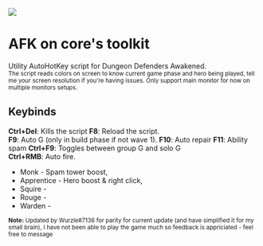 
![](https://i.imgur.com/oZ3gHmt.png)
# AFK on core's toolkit  
Utility AutoHotKey script for Dungeon Defenders Awakened.  
<sub>The script reads colors on screen to know current game phase and hero being played, tell me your screen resolution if you're having issues. Only support main monitor for now on multiple monitors setups.</sub>
## Keybinds
**Ctrl+Del**: Kills the script
**F8**: Reload the script.  
**F9**: Auto G (only in build phase if not wave 1).
**F10**: Auto repair 
**F11**: Ability spam
**Ctrl+F9**: Toggles between group G and solo G  
**Ctrl+RMB**: Auto fire.  
- Monk - Spam tower boost,  
- Apprentice - Hero boost & right click,   
- Squire -
- Rouge - 
- Warden -

<sub>**Note:** Updated by Wurzle#7136 for parity for current update (and have simplified it for my small brain), I have not been able to play the game much so feedback is appriciated - feel free to message</sub>
